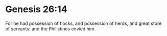 # Genesis 26:14

For he had possession of flocks, and possession of herds, and great store of servants: and the Philistines envied him.